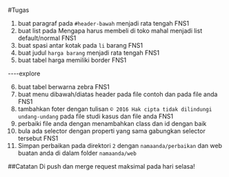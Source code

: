 #Tugas

1. buat paragraf pada `#header-bawah` menjadi rata tengah FNS1
2. buat list pada Mengapa harus membeli di toko mahal menjadi list default/normal FNS1
3. buat spasi antar kotak pada `li` barang FNS1
4. buat judul `harga barang` menjadi rata tengah FNS1
5. buat tabel harga memiliki border FNS1

----explore

6. buat tabel berwarna zebra FNS1
7. buat menu dibawah/diatas header pada file contoh dan pada file anda FNS1
8. tambahkan foter dengan tulisan `© 2016 Hak cipta tidak dilindungi undang-undang` pada file studi kasus dan file anda FNS1
9. perbaiki file anda dengan menambahkan class dan id dengan baik
10. bula ada selector dengan properti yang sama gabungkan selector tersebut FNS1
11. Simpan perbaikan pada direktori `2` dengan `namaanda/perbaikan` dan web buatan anda di dalam folder  `namaanda/web`

##Catatan
Di push dan merge request maksimal pada hari selasa!
